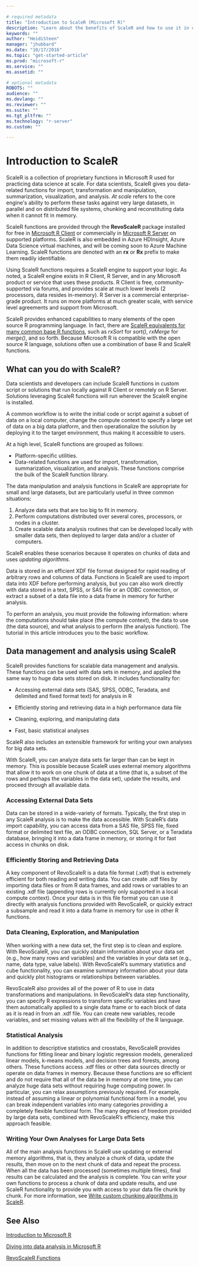 ```yaml
---

# required metadata
title: "Introduction to ScaleR (Microsoft R)"
description: "Learn about the benefits of ScaleR and how to use it in custom script and code."
keywords: ""
author: "HeidiSteen"
manager: "jhubbard"
ms.date: "10/17/2016"
ms.topic: "get-started-article"
ms.prod: "microsoft-r"
ms.service: ""
ms.assetid: ""

# optional metadata
ROBOTS: ""
audience: ""
ms.devlang: ""
ms.reviewer: ""
ms.suite: ""
ms.tgt_pltfrm: ""
ms.technology: "r-server"
ms.custom: ""

---
```


# Introduction to ScaleR

ScaleR is a collection of proprietary functions in Microsoft R used for practicing data science at scale. For data scientists, ScaleR gives you data-related functions for import, transformation and manipulation, summarization, visualization, and analysis. *At scale* refers to the core engine's ability to perform these tasks against very large datasets, in parallel and on distributed file systems, chunking and reconstituting data when it cannot fit in memory.

ScaleR functions are provided through the **RevoScaleR** package installed for free in [Microsoft R Client](r-client.md) or commercially in [Microsoft R Server](rserver.md) on supported platforms. ScaleR is also embedded in Azure HDInsight, Azure Data Science virtual machines, and will be coming soon to Azure Machine Learning. ScaleR functions are denoted with an **rx** or **Rx** prefix to make them readily identifiable.

Using ScaleR functions requires a ScaleR engine to support your logic. As noted, a ScaleR engine exists in R Client, R Server, and in any Microsoft product or service that uses these products. R Client is free, community-supported via forums, and provides scale at much lower levels (2 processors, data resides in-memory). R Server is a commercial enterprise-grade product. It runs on more platforms at much greater scale, with service level agreements and support from Microsoft.

ScaleR provides enhanced capabilities to many elements of the open source R programming language. In fact, there are [ScaleR equivalents for many common base R functions](/scaler/compare-base-r-scaler-functions.md), such as *rxSort* for *sort()*, *rxMerge* for *merge()*, and so forth. Because Microsoft R is compatible with the open source R language, solutions often use a combination of base R and ScaleR functions.

## What can you do with ScaleR?

Data scientists and developers can include ScaleR functions in custom script or solutions that run locally against R Client or remotely on R Server. Solutions leveraging ScaleR functions will run wherever the ScaleR engine is installed.

A common workflow is to write the initial code or script against a subset of data on a local computer, change the compute context to specify a large set of data on a big data platform, and then operationalize the solution by deploying it to the target environment, thus making it accessible to users.

At a high level, ScaleR functions are grouped as follows:

* Platform-specific utilities.
* Data-related functions are used for import, transformation, summarization, visualization, and analysis. These functions comprise the bulk of the ScaleR function library.

The data manipulation and analysis functions in ScaleR are appropriate for small and large datasets, but are particularly useful in three common situations:

1. Analyze data sets that are too big to fit in memory.
2. Perform computations distributed over several cores, processors, or nodes in a cluster.
3. Create scalable data analysis routines that can be developed locally with smaller data sets, then deployed to larger data and/or a cluster of computers.

ScaleR enables these scenarios because it operates on chunks of data and uses *updating algorithms*.

Data is stored in an efficient XDF file format designed for rapid reading of arbitrary rows and columns of data. Functions in ScaleR are used to import data into XDF before performing analysis, but you can also work directly with data stored in a text, SPSS, or SAS file or an ODBC connection, or extract a subset of a data file into a data frame in memory for further analysis.

To perform an analysis, you must provide the following information: where the computations should take place (the compute context), the data to use (the data source), and what analysis to perform (the analysis function). The tutorial in this article introduces you to the basic workflow.

## Data management and analysis using ScaleR

ScaleR provides functions for scalable data management and analysis. These functions can be used with data sets in memory, and applied the same way to huge data sets stored on disk. It includes functionality for:

- Accessing external data sets (SAS, SPSS, ODBC, Teradata, and delimited and fixed format text) for analysis in R

- Efficiently storing and retrieving data in a high performance data file

- Cleaning, exploring, and manipulating data

- Fast, basic statistical analyses

ScaleR also includes an extensible framework for writing your own analyses for big data sets.

With ScaleR, you can analyze data sets far larger than can be kept in memory. This is possible because ScaleR uses external memory algorithms that allow it to work on one chunk of data at a time (that is, a subset of the rows and perhaps the variables in the data set), update the results, and proceed through all available data.

### Accessing External Data Sets

Data can be stored in a wide-variety of formats. Typically, the first step in any ScaleR analysis is to make the data accessible. With ScaleR’s data import capability, you can access data from a SAS file, SPSS file, fixed format or delimited text file, an ODBC connection, SQL Server, or a Teradata database, bringing it into a data frame in memory, or storing it for fast access in chunks on disk.

### Efficiently Storing and Retrieving Data

A key component of RevoScaleR is a data file format (.xdf) that is extremely efficient for both reading and writing data. You can create .xdf files by importing data files or from R data frames, and add rows or variables to an existing .xdf file (appending rows is currently only supported in a local compute context). Once your data is in this file format you can use it directly with analysis functions provided with RevoScaleR, or quickly extract a subsample and read it into a data frame in memory for use in other R functions.

### Data Cleaning, Exploration, and Manipulation

When working with a new data set, the first step is to clean and explore. With RevoScaleR, you can quickly obtain information about your data set (e.g., how many rows and variables) and the variables in your data set (e.g., name, data type, value labels). With RevoScaleR’s summary statistics and cube functionality, you can examine summary information about your data and quickly plot histograms or relationships between variables.

RevoScaleR also provides all of the power of R to use in data transformations and manipulations. In RevoScaleR’s data step functionality, you can specify R expressions to transform specific variables and have them automatically applied to a single data frame or to each block of data as it is read in from an .xdf file. You can create new variables, recode variables, and set missing values with all the flexibility of the R language.

### Statistical Analysis

In addition to descriptive statistics and crosstabs, RevoScaleR provides functions for fitting linear and binary logistic regression models, generalized linear models, k-means models, and decision trees and forests, among others. These functions access .xdf files or other data sources directly or operate on data frames in memory. Because these functions are so efficient and do not require that all of the data be in memory at one time, you can analyze huge data sets without requiring huge computing power. In particular, you can relax assumptions previously required. For example, instead of assuming a linear or polynomial functional form in a model, you can break independent variables into many categories providing a completely flexible functional form. The many degrees of freedom provided by large data sets, combined with RevoScaleR’s efficiency, make this approach feasible.

### Writing Your Own Analyses for Large Data Sets

All of the main analysis functions in ScaleR use updating or external memory algorithms, that is, they analyze a chunk of data, update the results, then move on to the next chunk of data and repeat the process. When all the data has been processed (sometimes multiple times), final results can be calculated and the analysis is complete. You can write your own functions to process a chunk of data and update results, and use ScaleR functionality to provide you with access to your data file chunk by chunk. For more information, see [Write custom chunking algorithms in ScaleR](scaler-getting-started-4-write-chunking-algorithms.md).

## See Also

[Introduction to Microsoft R](microsoft-r-getting-started.md)

[Diving into data analysis in Microsoft R](data-analysis-in-microsoft-r.md)

[RevoScaleR Functions](/scaler/scaler.md)
